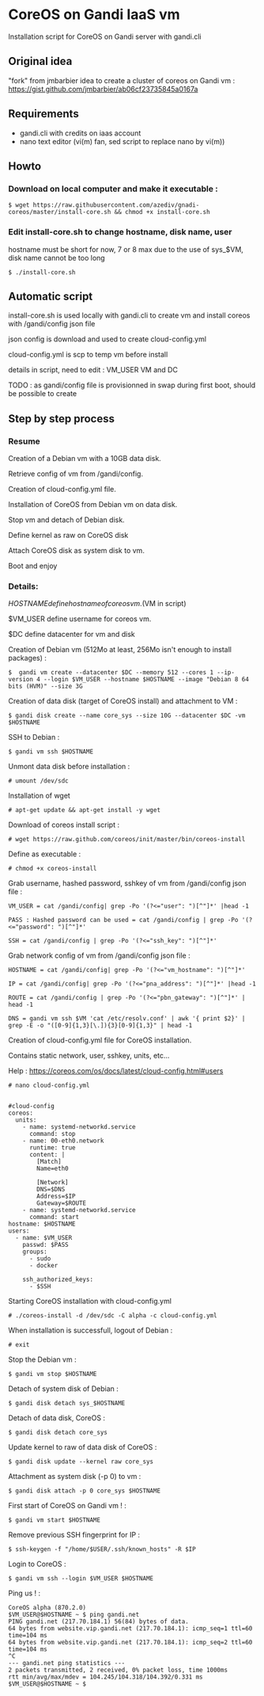 # CoreOS on Gandi IaaS vm
Installation script for CoreOS on Gandi server with gandi.cli

## Original idea
"fork" from jmbarbier idea to create a cluster of coreos on Gandi vm : 
https://gist.github.com/jmbarbier/ab06cf23735845a0167a


## Requirements
 - gandi.cli with credits on iaas account
 - nano text editor (vi(m) fan, sed script to replace nano by vi(m))

## Howto 

### Download on local computer and make it executable : 

	$ wget https://raw.githubusercontent.com/azediv/gnadi-coreos/master/install-core.sh && chmod +x install-core.sh

### Edit install-core.sh to change hostname, disk name, user 

hostname must be short for now, 7 or 8 max due to the use of sys_$VM, disk name cannot be too long


	$ ./install-core.sh

## Automatic script

install-core.sh is used locally with gandi.cli to create vm and install coreos with /gandi/config json file

json config is download and used to create cloud-config.yml

cloud-config.yml is scp to temp vm before install

details in script, need to edit : VM_USER VM and DC

TODO : as gandi/config file is provisionned in swap during first boot, should be possible to create 


## Step by step process

### Resume

Creation of a Debian vm with a 10GB data disk.

Retrieve config of vm from /gandi/config.

Creation of cloud-config.yml file.

Installation of CoreOS from Debian vm on data disk.

Stop vm and detach of Debian disk.

Define kernel as raw on CoreOS disk 

Attach CoreOS disk as system disk to vm.

Boot and enjoy

### Details:

$HOSTNAME define hostname of coreos vm. ($VM in script)

$VM_USER define username for coreos vm.

$DC define datacenter for vm and disk 

Creation of Debian vm (512Mo at least, 256Mo isn't enough to install packages) :

	$  gandi vm create --datacenter $DC --memory 512 --cores 1 --ip-version 4 --login $VM_USER --hostname $HOSTNAME --image "Debian 8 64 bits (HVM)" --size 3G

Creation of data disk (target of CoreOS install) and attachment to VM :

	$ gandi disk create --name core_sys --size 10G --datacenter $DC -vm $HOSTNAME

SSH to Debian :

	$ gandi vm ssh $HOSTNAME

Unmont data disk before installation :

	# umount /dev/sdc

Installation of wget

	# apt-get update && apt-get install -y wget 

Download of coreos install script :

	# wget https://raw.github.com/coreos/init/master/bin/coreos-install

Define as executable :

	# chmod +x coreos-install

Grab username, hashed password, sshkey of vm from /gandi/config json file : 

	VM_USER = cat /gandi/config| grep -Po '(?<="user": ")[^"]*' |head -1

	PASS : Hashed password can be used = cat /gandi/config | grep -Po '(?<="password": ")[^"]*'

	SSH = cat /gandi/config | grep -Po '(?<="ssh_key": ")[^"]*'

Grab network config of vm from /gandi/config json file : 

	HOSTNAME = cat /gandi/config| grep -Po '(?<="vm_hostname": ")[^"]*'

	IP = cat /gandi/config| grep -Po '(?<="pna_address": ")[^"]*' |head -1

	ROUTE = cat /gandi/config | grep -Po '(?<="pbn_gateway": ")[^"]*' | head -1

	DNS = gandi vm ssh $VM 'cat /etc/resolv.conf' | awk '{ print $2}' | grep -E -o "([0-9]{1,3}[\.]){3}[0-9]{1,3}" | head -1

Creation of cloud-config.yml file for CoreOS installation.

Contains static network, user, sshkey, units, etc...

Help : https://coreos.com/os/docs/latest/cloud-config.html#users


	# nano cloud-config.yml


	#cloud-config
	coreos:
	  units:
	    - name: systemd-networkd.service
	      command: stop
	    - name: 00-eth0.network
	      runtime: true
	      content: |
	        [Match]
	        Name=eth0

	        [Network]
	        DNS=$DNS
	        Address=$IP
	        Gateway=$ROUTE
	    - name: systemd-networkd.service
	      command: start
	hostname: $HOSTNAME
	users:
	  - name: $VM_USER
	    passwd: $PASS
	    groups:
	      - sudo
	      - docker
	      
	    ssh_authorized_keys:
	      - $SSH


Starting CoreOS installation with cloud-config.yml

	# ./coreos-install -d /dev/sdc -C alpha -c cloud-config.yml

When installation is successfull, logout of Debian :

	# exit

Stop the Debian vm :

	$ gandi vm stop $HOSTNAME

Detach of system disk of Debian :

	$ gandi disk detach sys_$HOSTNAME

Detach of data disk, CoreOS :

	$ gandi disk detach core_sys

Update kernel to raw of data disk of CoreOS :

	$ gandi disk update --kernel raw core_sys

Attachment as system disk (-p 0) to vm :

	$ gandi disk attach -p 0 core_sys $HOSTNAME

First start of CoreOS on Gandi vm ! :

	$ gandi vm start $HOSTNAME

Remove previous SSH fingerprint for IP  :

	$ ssh-keygen -f "/home/$USER/.ssh/known_hosts" -R $IP

Login to CoreOS :

	$ gandi vm ssh --login $VM_USER $HOSTNAME

Ping us ! :

	CoreOS alpha (870.2.0)
	$VM_USER@$HOSTNAME ~ $ ping gandi.net
	PING gandi.net (217.70.184.1) 56(84) bytes of data.
	64 bytes from website.vip.gandi.net (217.70.184.1): icmp_seq=1 ttl=60 time=104 ms
	64 bytes from website.vip.gandi.net (217.70.184.1): icmp_seq=2 ttl=60 time=104 ms
	^C
	--- gandi.net ping statistics ---
	2 packets transmitted, 2 received, 0% packet loss, time 1000ms
	rtt min/avg/max/mdev = 104.245/104.318/104.392/0.331 ms
	$VM_USER@$HOSTNAME ~ $ 

